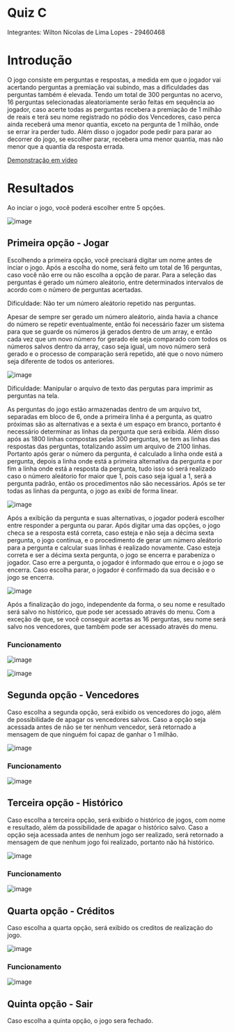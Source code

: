 # Quiz C

Integrantes: Wilton Nicolas de Lima Lopes - 29460468

# Introdução

O jogo consiste em perguntas e respostas, a medida em que o jogador vai acertando perguntas a premiação vai subindo, mas a dificuldades das perguntas também é elevada. Tendo um total de 300 perguntas no acervo, 16 perguntas selecionadas aleatoriamente serão feitas em sequência ao jogador, caso acerte todas as perguntas recebera a premiação de 1 milhão de reais e terá seu nome registrado no pódio dos Vencedores, caso perca ainda receberá uma menor quantia, exceto na pergunta de 1 milhão, onde se errar ira perder tudo. Além disso o jogador pode pedir para parar ao decorrer do jogo, se escolher parar, recebera uma menor quantia, mas não menor que a quantia da resposta errada.

[Demonstração em vídeo](https://www.youtube.com/watch?v=fEu3uoGXORo&ab_channel=WiltonNicolas)

# Resultados

Ao inciar o jogo, você poderá escolher entre 5 opções.

![image](https://user-images.githubusercontent.com/78822853/204970290-1e5beb4a-626e-40da-b485-817699c28ec0.png)

## Primeira opção - Jogar

Escolhendo a primeira opção, você precisará digitar um nome antes de inciar o jogo. Após a escolha do nome, será feito um total de 16 perguntas, caso você não erre ou não escolha a opção de parar. Para a seleção das perguntas é gerado um número aleátorio, entre determinados intervalos de acordo com o número de perguntas acertadas.

Dificuldade: Não ter um número aleátorio repetido nas perguntas.

Apesar de sempre ser gerado um número aleátorio, ainda havia a chance do número se repetir eventualmente, então foi necessário fazer um sistema para que se guarde os números já gerados dentro de um array, e então cada vez que um novo número for gerado ele seja comparado com todos os números salvos dentro da array, caso seja igual, um novo número será gerado e o processo de comparação será repetido, até que o novo número seja diferente de todos os anteriores.

![image](https://user-images.githubusercontent.com/78822853/205145610-7f5860e2-bd13-42e4-9c25-1f6c10def779.png)

Dificuldade: Manipular o arquivo de texto das pergutas para imprimir as perguntas na tela.

As perguntas do jogo estão armazenadas dentro de um arquivo txt, separadas em bloco de 6, onde a primeira linha é a pergunta, as quatro próximas são as alternativas e a sexta é um espaço em branco, portanto é necessário determinar as linhas da pergunta que será exibida. Além disso após as 1800 linhas compostas pelas 300 perguntas, se tem as linhas das respostas das perguntas, totalizando assim um arquivo de 2100 linhas.
Portanto após gerar o número da pergunta, é calculado a linha onde está a pergunta, depois a linha onde está a primeira alternativa da pergunta e por fim a linha onde está a resposta da pergunta, tudo isso só será realizado caso o número aleátorio for maior que 1, pois caso seja igual a 1, será a pergunta padrão, então os procedimentos não são necessários. Após se ter todas as linhas da pergunta, o jogo as exibi de forma linear.

![image](https://user-images.githubusercontent.com/78822853/204968478-8bda887b-d322-4482-bd5f-8ec4d34e450a.png)

Após a exibição da pergunta e suas alternativas, o jogador poderá escolher entre responder a pergunta ou parar. Após digitar uma das opções, o jogo checa se a resposta está correta, caso esteja e não seja a décima sexta pergunta, o jogo continua, e o procedimento de gerar um número aleátorio para a pergunta e calcular suas linhas é realizado novamente. Caso esteja correta e ser a décima sexta pergunta, o jogo se encerra e parabeniza o jogador. Caso erre a pergunta, o jogador é informado que errou e o jogo se encerra. Caso escolha parar, o jogador é confirmado da sua decisão e o jogo se encerra.

![image](https://user-images.githubusercontent.com/78822853/204968533-b71d8268-0695-4002-893f-77a741d9b2d4.png)

Após a finalização do jogo, independente da forma, o seu nome e resultado será salvo no histórico, que pode ser acessado através do menu. Com a exceção de que, se você conseguir acertas as 16 perguntas, seu nome será salvo nos vencedores, que também pode ser acessado através do menu.

### Funcionamento

![image](https://user-images.githubusercontent.com/78822853/204969211-92e1e7a0-6dc2-4e94-9818-7abf827ca3e3.png)

![image](https://user-images.githubusercontent.com/78822853/204969351-0e0ff0b0-88e8-4fe4-9772-51388d6bb534.png)


## Segunda opção - Vencedores

Caso escolha a segunda opção, será exibido os vencedores do jogo, além de possibilidade de apagar os vencedores salvos. Caso a opção seja acessada antes de não se ter nenhum vencedor, será retornado a mensagem de que ninguém foi capaz de ganhar o 1 milhão.

![image](https://user-images.githubusercontent.com/78822853/204968997-319e753d-875b-4336-9f58-33dabc62f1a6.png)

### Funcionamento

![image](https://user-images.githubusercontent.com/78822853/204969919-bac373d8-d062-4f9d-b9be-82e770acab16.png)

## Terceira opção - Histórico

Caso escolha a terceira opção, será exibido o histórico de jogos, com nome e resultado, além da possibilidade de apagar o histórico salvo. Caso a opção seja acessada antes de nenhum jogo ser realizado, será retornado a mensagem de que nenhum jogo foi realizado, portanto não há histórico.

![image](https://user-images.githubusercontent.com/78822853/204969860-0cb94631-b357-43bf-8ab2-f818dedff1e8.png)

### Funcionamento

![image](https://user-images.githubusercontent.com/78822853/204970009-4f885785-76b8-438f-9bfe-9fd24ed44f44.png)

## Quarta opção - Créditos

Caso escolha a quarta opção, será exibido os creditos de realização do jogo.

![image](https://user-images.githubusercontent.com/78822853/204970206-72a87eb8-f542-4986-a638-5e95e7d8364c.png)


### Funcionamento

![image](https://user-images.githubusercontent.com/78822853/204970082-37a3b066-a910-4973-b550-173afa44de3a.png)


## Quinta opção - Sair

Caso escolha a quinta opção, o jogo sera fechado.
